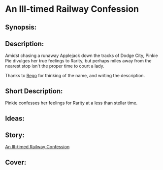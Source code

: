 # An Ill-timed Railway Confession

## Synopsis:


## Description:
Amidst chasing a runaway Applejack down the tracks of Dodge City, Pinkie Pie divulges her true feelings to Rarity, but perhaps miles away from the nearest stop isn't the proper time to court a lady.

Thanks to [Rego](https://www.fimfiction.net/user/180061/Rego) for thinking of the name, and writing the description.

## Short Description:
Pinkie confesses her feelings for Rarity at a less than stellar time.

## Ideas:


## Story:
[An Ill-timed Railway Confession](./an-ill-timed-railway-confession.md)

## Cover:
